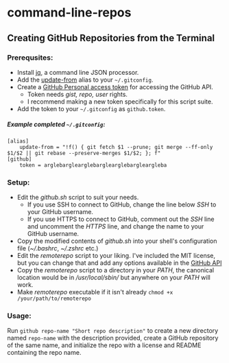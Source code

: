 # command-line-repos

## Creating GitHub Repositories from the Terminal

### Prerequsites:
- Install [jq](https://stedolan.github.io/jq/), a command line JSON processor.
- Add the [update-from](https://adamcod.es/2014/12/10/git-pull-correct-workflow.html) alias to your `~/.gitconfig`.
- Create a [GitHub Personal access token](https://github.com/settings/tokens) for accessing the GitHub API.
  - Token needs _gist, repo, user_ rights.
  - I recommend making a new token specifically for this script suite.
- Add the token to your `~/.gitconfig` as `github.token`.

##### Example completed `~/.gitconfig`:
```
[alias]
	update-from = "!f() { git fetch $1 --prune; git merge --ff-only $1/$2 || git rebase --preserve-merges $1/$2; }; f"
[github]
	token = arglebarglearglebarglearglebargleargleba
```

### Setup:
- Edit the _github.sh_ script to suit your needs.
  - If you use SSH to connect to GitHub, change the line below _SSH_ to your GitHub username.
  - If you use HTTPS to connect to GitHub, comment out the _SSH_ line and uncomment the _HTTPS_ line, and change the name to your GitHub username.
- Copy the modified contents of _github.sh_ into your shell's configuration file (_~/.bashrc_, _~/.zshrc_ etc.)
- Edit the _remoterepo_ script to your liking.  I've included the MIT license, but you can change that and add any options available in the [GitHub API](https://developer.github.com/v3/repos/#create)
- Copy the _remoterepo_ script to a directory in your _PATH_, the canonical location would be in _/usr/local/sbin/_ but anywhere on your _PATH_ will work.
- Make _remoterepo_ executable if it isn't already `chmod +x /your/path/to/remoterepo`

### Usage:
Run `github repo-name "Short repo description"` to create a new directory named `repo-name` with the description provided, create a GitHub repository of the same name, and initialize the repo with a license and README containing the repo name.
